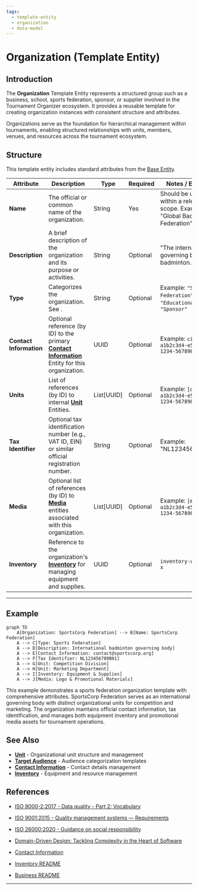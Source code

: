 ```yaml
---
tags:
  - template-entity
  - organization
  - data-model
---
```


# Organization (Template Entity)

## Introduction

The **Organization** Template Entity represents a structured group such as a business, school, sports federation,
sponsor, or supplier involved in the Tournament Organizer ecosystem. It provides a reusable template for creating
organization instances with consistent structure and attributes.

Organizations serve as the foundation for hierarchical management within tournaments, enabling structured relationships
with units, members, venues, and resources across the tournament ecosystem.

## Structure

This template entity includes standard attributes from the [Base Entity](../foundation/base_entity.md).

| Attribute               | Description                                                                                     | Type       | Required | Notes / Example                                                                  |
| ----------------------- | ----------------------------------------------------------------------------------------------- | ---------- | -------- | -------------------------------------------------------------------------------- |
| **Name**                | The official or common name of the organization.                                                | String     | Yes      | Should be unique within a relevant scope. Example: "Global Badminton Federation" |
| **Description**         | A brief description of the organization and its purpose or activities.                          | String     | Optional | "The international governing body for badminton."                                |
| **Type**                | Categorizes the organization. See .                                                             | String     | Optional | Example: `"Sports Federation"`, `"Educational"`, `"Sponsor"`                     |
| **Contact Information** | Optional reference (by ID) to the primary **[Contact Information](../identity/contact_information.md)** Entity for this organization. | UUID       | Optional | Example: `ci-a1b2c3d4-e5f6-4890-1234-567890abc020`                               |
| **Units**               | List of references (by ID) to internal **[Unit](unit/unit.md)** Entities.                                       | List[UUID] | Optional | Example: `[ou-a1b2c3d4-e5f6-4890-1234-567890abc022]`                             |
| **Tax Identifier**      | Optional tax identification number (e.g., VAT ID, EIN) or similar official registration number. | String     | Optional | Example: "NL123456789B01"                                                        |
| **Media**               | Optional list of references (by ID) to **[Media](../media/media.md)** entities associated with this organization.     | List[UUID] | Optional | Example: `[media-a1b2c3d4-e5f6-4890-1234-567890abc099]`                          |
| **Inventory**           | Reference to the organization's **[Inventory](../inventory/inventory.md)** for managing equipment and supplies.                   | UUID       | Optional | `inventory-uuid-org-x`                                                           |

---

## Example

```mermaid
graph TD
    A[Organization: SportsCorp Federation] --> B[Name: SportsCorp Federation]
    A --> C[Type: Sports Federation]
    A --> D[Description: International badminton governing body]
    A --> E[Contact Information: contact@sportscorp.org]
    A --> F[Tax Identifier: NL123456789B01]
    A --> G[Unit: Competition Division]
    A --> H[Unit: Marketing Department]
    A --> I[Inventory: Equipment & Supplies]
    A --> J[Media: Logo & Promotional Materials]
```

This example demonstrates a sports federation organization template with comprehensive attributes. SportsCorp
Federation serves as an international governing body with distinct organizational units for competition and marketing.
The organization maintains official contact information, tax identification, and manages both equipment inventory and
promotional media assets for tournament operations.

## See Also

- **[Unit](unit/unit.md)** - Organizational unit structure and management
- **[Target Audience](target_audience.md)** - Audience categorization templates
- **[Contact Information](../identity/contact_information.md)** - Contact details management
- **[Inventory](../inventory/inventory.md)** - Equipment and resource management

## References

- [ISO 8000-2:2017 - Data quality - Part 2: Vocabulary](https://www.iso.org/standard/36326.html)
- [ISO 9001:2015 - Quality management systems — Requirements](https://www.iso.org/standard/62085.html)
- [ISO 26000:2020 - Guidance on social responsibility](https://www.iso.org/standard/42546.html)
- [Domain-Driven Design: Tackling Complexity in the Heart of Software](https://www.amazon.com/Domain-Driven-Design-Tackling-Complexity-Software/dp/0321125215)

- [Contact Information](../identity/contact_information.md)
- [Inventory README](../inventory/README.md)
- [Business README](../README.md)

---
